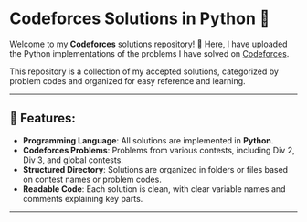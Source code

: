 # Codeforces Solutions in Python 🐍

Welcome to my **Codeforces** solutions repository! 🎯 Here, I have uploaded the Python implementations of the problems I have solved on [Codeforces](https://codeforces.com/).

This repository is a collection of my accepted solutions, categorized by problem codes and organized for easy reference and learning.

---

## 🌟 Features:
- **Programming Language**: All solutions are implemented in **Python**.
- **Codeforces Problems**: Problems from various contests, including Div 2, Div 3, and global contests.
- **Structured Directory**: Solutions are organized in folders or files based on contest names or problem codes.
- **Readable Code**: Each solution is clean, with clear variable names and comments explaining key parts.

---

